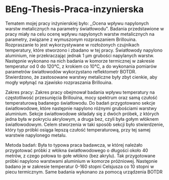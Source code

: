 # BEng-Thesis-Praca-inzynierska

Tematem mojej pracy inżynierskiej było: ,,Ocena wpływu napylonych warstw metalicznych na parametry światłowodu". Badania przedstawione w pracy miały na celu ocenę wpływu napylonych warstw metalicznych na parametry, związane z wymuszonym rozpraszaniem Brillouina. Rozpraszanie to jest wykorzystywane w rozłożonych czujnikach temperatury, które stworzono i zbadano w tej pracy. Światłowody napylono aluminium, nie przekraczając jednak 1 µm grubości napylanych warstw. Następnie wykonano na nich badania w komorze termicznej w zakresie temperatur od 0 do 120°C, z krokiem co 10°C, a do wykonania pomiarów parametrów światłowodów wykorzystano reflektometr BOTDR. Stwierdzono, że zastosowane warstwy metaliczne były zbyt cienkie, aby mogły wpłynąć na zjawisko rozpraszania Brillouina.

Zakres pracy:
Zakres pracy obejmował badania wpływu temperatury na częstotliwość przesunięcia Brillouina, mocy spektrum oraz samą czułość temperaturową badanego światłowodu. Do badań przygotowano sekcje światłowodowe, które następnie napylono różnymi grubościami warstwy aluminium. Sekcje światłowodowe składały się z dwóch próbek, z których jedna była w pokryciu akrylowym, a druga bez, czyli była gołym włóknem światłowodowym. Celem stworzenia w taki sposób sekcji było stwierdzenie, który typ próbki osiąga lepszą czułość temperaturową, przy tej samej warstwie napylonego metalu. 

Metoda badań:
Była to typowa praca badawcza, w której należało przygotować próbki z włókna światłowodowego o długości około 40 metrów, z czego połowa to gołe włókno (bez akrylu). Tak przygotowane próbki napylono warstwami aluminium w komorze próżniowej. Następnie badano je w zakresie temperatur 0-160 stopni Celsjusza co 10 stopni w piecu termicznym. Same badania wykonano za pomocą urządzenia BOTDR
